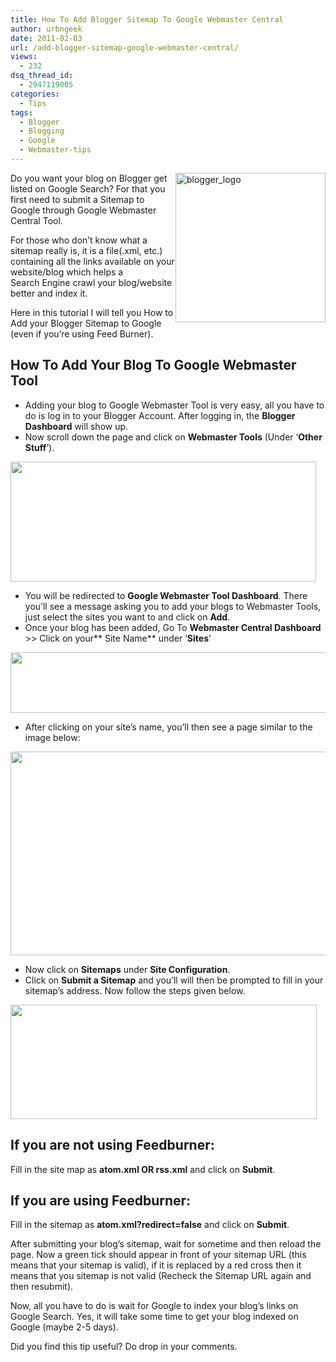 ```yaml
---
title: How To Add Blogger Sitemap To Google Webmaster Central
author: urbngeek
date: 2011-02-03
url: /add-blogger-sitemap-google-webmaster-central/
views:
  - 232
dsq_thread_id:
  - 2947119005
categories:
  - Tips
tags:
  - Blogger
  - Blogging
  - Google
  - Webmaster-tips
---
```

[<img style="background-image: none; padding-left: 0px; padding-right: 0px; display: inline; float: right; margin-left: 0px; margin-right: 0px; padding-top: 0px; border-width: 0px;" title="blogger_logo" src="http://cdn.devilsworkshop.org/files/2011/01/blogger_logo_thumb.png" border="0" alt="blogger_logo" width="240" height="239" align="right" />][1]

Do you want your blog on Blogger get listed on Google Search? For that you first need to submit a Sitemap to Google through Google Webmaster Central Tool.

For those who don’t know what a sitemap really is, it is a file(.xml, etc.) containing all the links available on your website/blog which helps a Search Engine crawl your blog/website better and index it.

Here in this tutorial I will tell you How to Add your Blogger Sitemap to Google (even if you’re using Feed Burner).

## How To Add Your Blog To Google Webmaster Tool

  * Adding your blog to Google Webmaster Tool is very easy, all you have to do is log in to your Blogger Account. After logging in, the **Blogger Dashboard** will show up.
  * Now scroll down the page and click on **Webmaster Tools** (Under ‘**Other Stuff**’).

<a rel="attachment wp-att-37049" href="http://devilsworkshop.org/add-blogger-sitemap-google-webmaster-central/webmaster_2/"><img class="alignnone size-full wp-image-37049" title="webmaster_2" src="http://cdn.devilsworkshop.org/files/2011/01/webmaster_2.png" alt="" width="489" height="192" /></a>

  * You will be redirected to **Google Webmaster Tool Dashboard**. There you’ll see a message asking you to add your blogs to Webmaster Tools, just select the sites you want to and click on **Add**.
  * Once your blog has been added, Go To **Webmaster Central Dashboard** >> Click on your** Site Name** under ‘**Sites**’

<a rel="attachment wp-att-37027" href="http://devilsworkshop.org/add-blogger-sitemap-google-webmaster-central/sitemap22/"><img class="alignnone size-medium wp-image-37027" title="sitemap22" src="http://cdn.devilsworkshop.org/files/2011/01/sitemap22-600x97.png" alt="" width="600" height="97" /></a>

  * After clicking on your site’s name, you’ll then see a page similar to the image below:

<img class="alignnone size-medium wp-image-37028" title="sitemap23" src="http://cdn.devilsworkshop.org/files/2011/01/sitemap23-600x326.png" alt="" width="600" height="326" />

  * Now click on **Sitemaps** under **Site Configuration**.
  * Click on **Submit a Sitemap** and you&#8217;ll will then be prompted to fill in your sitemap&#8217;s address. Now follow the steps given below.

<a rel="attachment wp-att-37050" href="http://devilsworkshop.org/add-blogger-sitemap-google-webmaster-central/sitemap_capture/"><img class="alignnone size-full wp-image-37050" title="Sitemap_capture" src="http://cdn.devilsworkshop.org/files/2011/01/Sitemap_capture.png" alt="" width="490" height="183" /></a>

## If you are not using Feedburner:

Fill in the site map as **atom.xml OR rss.xml** and click on **Submit**.

<span style="font-size: small;"> </span>

## If you are using Feedburner:

Fill in the sitemap as **atom.xml?redirect=false** and click on **Submit**.

After submitting your blog’s sitemap, wait for sometime and then reload the page. Now a green tick should appear in front of your sitemap URL (this means that your sitemap is valid), if it is replaced by a red cross then it means that you sitemap is not valid (Recheck the Sitemap URL again and then resubmit).

Now, all you have to do is wait for Google to index your blog’s links on Google Search. Yes, it will take some time to get your blog indexed on Google (maybe 2-5 days).

Did you find this tip useful? Do drop in your comments.

<span style="font-size: medium;"> </span>

<span style="font-size: medium;"> </span>

 [1]: http://cdn.devilsworkshop.org/files/2011/01/blogger_logo.png
